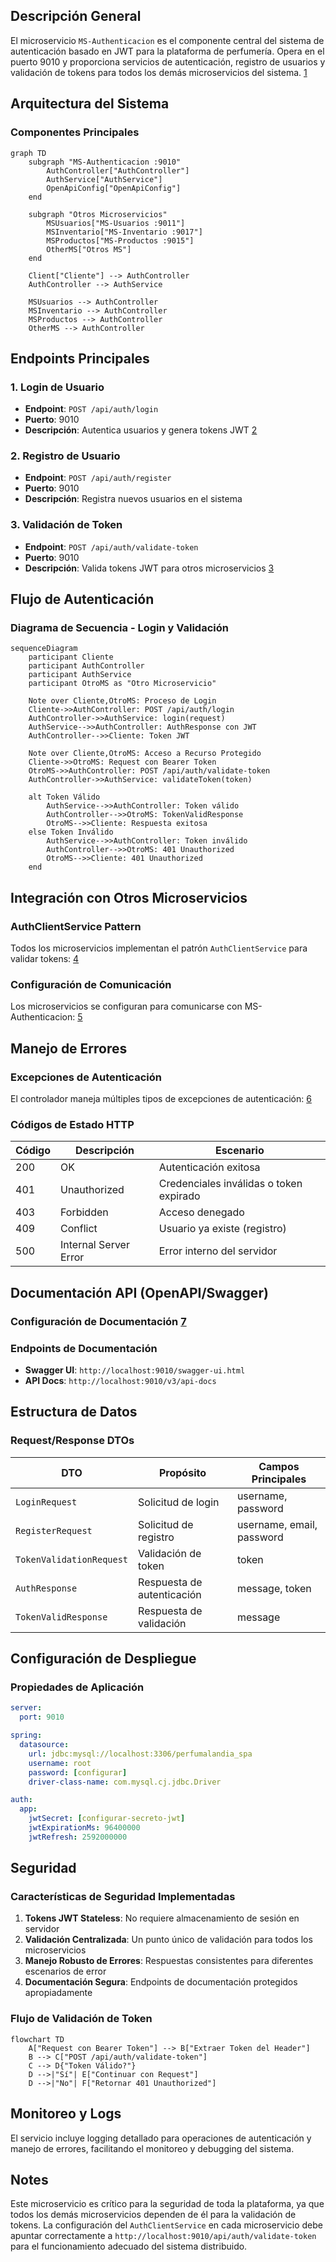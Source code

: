 ## Descripción General

El microservicio `MS-Authenticacion` es el componente central del sistema de autenticación basado en JWT para la plataforma de perfumería. Opera en el puerto 9010 y proporciona servicios de autenticación, registro de usuarios y validación de tokens para todos los demás microservicios del sistema. [1](https://www.notion.so/Documentaci-n-T-cnica-MS-Authenticacion-215e7cf34c88805ab77bead08f862467?pvs=21)

## Arquitectura del Sistema

### Componentes Principales

```mermaid
graph TD
    subgraph "MS-Authenticacion :9010"
        AuthController["AuthController"]
        AuthService["AuthService"]
        OpenApiConfig["OpenApiConfig"]
    end

    subgraph "Otros Microservicios"
        MSUsuarios["MS-Usuarios :9011"]
        MSInventario["MS-Inventario :9017"]
        MSProductos["MS-Productos :9015"]
        OtherMS["Otros MS"]
    end

    Client["Cliente"] --> AuthController
    AuthController --> AuthService

    MSUsuarios --> AuthController
    MSInventario --> AuthController
    MSProductos --> AuthController
    OtherMS --> AuthController

```

## Endpoints Principales

### 1. Login de Usuario

- **Endpoint**: `POST /api/auth/login`
- **Puerto**: 9010
- **Descripción**: Autentica usuarios y genera tokens JWT [2](https://www.notion.so/Documentaci-n-T-cnica-MS-Authenticacion-215e7cf34c88805ab77bead08f862467?pvs=21)

### 2. Registro de Usuario

- **Endpoint**: `POST /api/auth/register`
- **Puerto**: 9010
- **Descripción**: Registra nuevos usuarios en el sistema

### 3. Validación de Token

- **Endpoint**: `POST /api/auth/validate-token`
- **Puerto**: 9010
- **Descripción**: Valida tokens JWT para otros microservicios [3](https://www.notion.so/Documentaci-n-T-cnica-MS-Authenticacion-215e7cf34c88805ab77bead08f862467?pvs=21)

## Flujo de Autenticación

### Diagrama de Secuencia - Login y Validación

```mermaid
sequenceDiagram
    participant Cliente
    participant AuthController
    participant AuthService
    participant OtroMS as "Otro Microservicio"

    Note over Cliente,OtroMS: Proceso de Login
    Cliente->>AuthController: POST /api/auth/login
    AuthController->>AuthService: login(request)
    AuthService-->>AuthController: AuthResponse con JWT
    AuthController-->>Cliente: Token JWT

    Note over Cliente,OtroMS: Acceso a Recurso Protegido
    Cliente->>OtroMS: Request con Bearer Token
    OtroMS->>AuthController: POST /api/auth/validate-token
    AuthController->>AuthService: validateToken(token)

    alt Token Válido
        AuthService-->>AuthController: Token válido
        AuthController-->>OtroMS: TokenValidResponse
        OtroMS-->>Cliente: Respuesta exitosa
    else Token Inválido
        AuthService-->>AuthController: Token inválido
        AuthController-->>OtroMS: 401 Unauthorized
        OtroMS-->>Cliente: 401 Unauthorized
    end

```

## Integración con Otros Microservicios

### AuthClientService Pattern

Todos los microservicios implementan el patrón `AuthClientService` para validar tokens: [4](https://www.notion.so/Documentaci-n-T-cnica-MS-Authenticacion-215e7cf34c88805ab77bead08f862467?pvs=21)

### Configuración de Comunicación

Los microservicios se configuran para comunicarse con MS-Authenticacion: [5](https://www.notion.so/Documentaci-n-T-cnica-MS-Authenticacion-215e7cf34c88805ab77bead08f862467?pvs=21)

## Manejo de Errores

### Excepciones de Autenticación

El controlador maneja múltiples tipos de excepciones de autenticación: [6](https://www.notion.so/Documentaci-n-T-cnica-MS-Authenticacion-215e7cf34c88805ab77bead08f862467?pvs=21)

### Códigos de Estado HTTP

| Código | Descripción | Escenario |
| --- | --- | --- |
| 200 | OK | Autenticación exitosa |
| 401 | Unauthorized | Credenciales inválidas o token expirado |
| 403 | Forbidden | Acceso denegado |
| 409 | Conflict | Usuario ya existe (registro) |
| 500 | Internal Server Error | Error interno del servidor |

## Documentación API (OpenAPI/Swagger)

### Configuración de Documentación [7](https://www.notion.so/Documentaci-n-T-cnica-MS-Authenticacion-215e7cf34c88805ab77bead08f862467?pvs=21)

### Endpoints de Documentación

- **Swagger UI**: `http://localhost:9010/swagger-ui.html`
- **API Docs**: `http://localhost:9010/v3/api-docs`

## Estructura de Datos

### Request/Response DTOs

| DTO | Propósito | Campos Principales |
| --- | --- | --- |
| `LoginRequest` | Solicitud de login | username, password |
| `RegisterRequest` | Solicitud de registro | username, email, password |
| `TokenValidationRequest` | Validación de token | token |
| `AuthResponse` | Respuesta de autenticación | message, token |
| `TokenValidResponse` | Respuesta de validación | message |

## Configuración de Despliegue

### Propiedades de Aplicación

```yaml
server:
  port: 9010

spring:
  datasource:
    url: jdbc:mysql://localhost:3306/perfumalandia_spa
    username: root
    password: [configurar]
    driver-class-name: com.mysql.cj.jdbc.Driver

auth:
  app:
    jwtSecret: [configurar-secreto-jwt]
    jwtExpirationMs: 96400000
    jwtRefresh: 2592000000

```

## Seguridad

### Características de Seguridad Implementadas

1. **Tokens JWT Stateless**: No requiere almacenamiento de sesión en servidor
2. **Validación Centralizada**: Un punto único de validación para todos los microservicios
3. **Manejo Robusto de Errores**: Respuestas consistentes para diferentes escenarios de error
4. **Documentación Segura**: Endpoints de documentación protegidos apropiadamente

### Flujo de Validación de Token

```mermaid
flowchart TD
    A["Request con Bearer Token"] --> B["Extraer Token del Header"]
    B --> C["POST /api/auth/validate-token"]
    C --> D{"Token Válido?"}
    D -->|"Sí"| E["Continuar con Request"]
    D -->|"No"| F["Retornar 401 Unauthorized"]

```

## Monitoreo y Logs

El servicio incluye logging detallado para operaciones de autenticación y manejo de errores, facilitando el monitoreo y debugging del sistema.

## Notes

Este microservicio es crítico para la seguridad de toda la plataforma, ya que todos los demás microservicios dependen de él para la validación de tokens. La configuración del `AuthClientService` en cada microservicio debe apuntar correctamente a `http://localhost:9010/api/auth/validate-token` para el funcionamiento adecuado del sistema distribuido.
